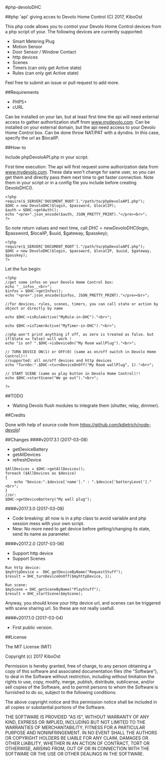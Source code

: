 #php-devoloDHC

##php 'api' giving acces to Devolo Home Control
(C) 2017, KiboOst

This php code allows you to control your Devolo Home Control devices from a php script of your.
The following devices are currently supported:

- Smart Metering Plug
- Motion Sensor
- Door Sensor / Window Contact
- http devices
- Scenes
- Timers (can only get Active state)
- Rules (can only get Active state)

Feel free to submit an issue or pull request to add more.

##Requirements
- PHP5+
- cURL

Can be installed on your lan, but at least first time the api will need external access to gather authortization stuff from www.mydevolo.com.
Can be installed on your external domain, but the api need access to your Devolo Home Control box. Can be done throw NAT/PAT with a dyndns. In this case, specify the url as $localIP.


##How-to

Include phpDevoloAPI.php in your script.

First time execution:
The api will first request some authorization data from www.mydevolo.com.
These data won't change for same user, so you can get them and directly pass them next time to get faster connection.
Note them in your script or in a config file you include before creating DevoloDHC().

```
<?php
require($_SERVER['DOCUMENT_ROOT']."/path/to/phpDevoloAPI.php");
$DHC = new DevoloDHC($login, $password, $localIP);
$auth = $DHC->getAuth();
echo "<pre>".json_encode($auth, JSON_PRETTY_PRINT)."</pre><br>";
?>
```

So note return values and next time, call $DHC = new DevoloDHC($login, $password, $localIP, $uuid, $gateway, $passkey);

```
<?php
require($_SERVER['DOCUMENT_ROOT']."/path/to/phpDevoloAPI.php");
$DHC = new DevoloDHC($login, $password, $localIP, $uuid, $gateway, $passkey);
?>
```

Let the fun begin:

```
<?php
//get some infos on your Devolo Home Control box:
echo "__infos__<br>";
$infos = $DHC->getInfos();
echo "<pre>".json_encode($infos, JSON_PRETTY_PRINT)."</pre><br>";

//for devices, rules, scenes, timers, you can call state or action by object or directly by name

echo $DHC->isRuleActive("MyRule-in-DHC")."<br>";

echo $DHC->isTimerActive("MyTimer-in-DHC")."<br>";

//php won't print anything if off, as zero is treated as false. but if($tate == false) will work !
echo "is on? ".$DHC->isDeviceOn("My Room wallPlug")."<br>";

// TURN DEVICE ON(1) or OFF(0) (same as on/off switch in Devolo Home Control)!!
//supported: all on/off devices and http devices
echo "TurnOn:".$DHC->turnDeviceOnOff("My Room wallPlug", 1)."<br>";

// START SCENE (same as play button in Devolo Home Control)!!
echo $DHC->startScene("We go out")."<br>";

?>
```

##TODO

- Waiting Devolo flush modules to integrate them (shutter, relay, dimmer).

##Credits

Done with help of source code from https://github.com/kdietrich/node-devolo!


##Changes
####v2017.3.1 (2017-03-08)
- getDeviceBattery
- getAllDevices
- refreshDevice
```
$AllDevices = $DHC->getAllDevices();
foreach ($AllDevices as $device)
{
	echo "Device:".$device['name']." : ".$device['batteryLevel']."<br>";
}
//or:
$DHC->getDeviceBattery("My wall plug");
```

####v2017.3.0 (2017-03-08)
- Code breaking: all now is in a php class to avoid variable and php session mess with your own script.
- New: No more need to get device before getting/changing its state, send its name as parameter.

####v2017.2.0 (2017-03-06)
- Support http device
- Support Scenes
```
Run http device:
$myhttpDevice =  DHC_getDeviceByName("RequestStuff");
$result = DHC_turnDeviceOnOff($myhttpDevice, 1);

Run scene:
$myScene = DHC_getSceneByName("PlayStuff");
$result = DHC_startScene($myScene);
```
Anyway, you should know your http device url, and scenes can be triggered with scene sharing url. So these are not really usefull.

####v2017.1.0 (2017-03-04)
- First public version.

##License

The MIT License (MIT)

Copyright (c) 2017 KiboOst

Permission is hereby granted, free of charge, to any person obtaining a copy
of this software and associated documentation files (the "Software"), to deal
in the Software without restriction, including without limitation the rights
to use, copy, modify, merge, publish, distribute, sublicense, and/or sell
copies of the Software, and to permit persons to whom the Software is
furnished to do so, subject to the following conditions:

The above copyright notice and this permission notice shall be included in all
copies or substantial portions of the Software.

THE SOFTWARE IS PROVIDED "AS IS", WITHOUT WARRANTY OF ANY KIND, EXPRESS OR
IMPLIED, INCLUDING BUT NOT LIMITED TO THE WARRANTIES OF MERCHANTABILITY,
FITNESS FOR A PARTICULAR PURPOSE AND NONINFRINGEMENT. IN NO EVENT SHALL THE
AUTHORS OR COPYRIGHT HOLDERS BE LIABLE FOR ANY CLAIM, DAMAGES OR OTHER
LIABILITY, WHETHER IN AN ACTION OF CONTRACT, TORT OR OTHERWISE, ARISING FROM,
OUT OF OR IN CONNECTION WITH THE SOFTWARE OR THE USE OR OTHER DEALINGS IN THE
SOFTWARE.
